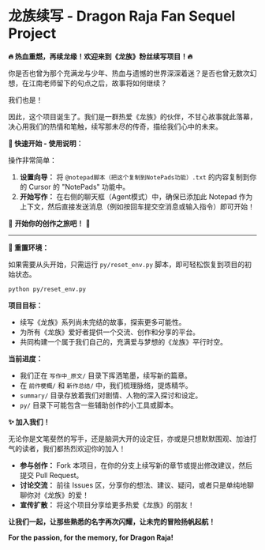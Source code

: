# 龙族续写 - Dragon Raja Fan Sequel Project

**🔥 热血重燃，再续龙缘！欢迎来到《龙族》粉丝续写项目！🔥**

你是否也曾为那个充满龙与少年、热血与遗憾的世界深深着迷？是否也曾无数次幻想，在江南老师留下的句点之后，故事将如何继续？

我们也是！

因此，这个项目诞生了。我们是一群热爱《龙族》的伙伴，不甘心故事就此落幕，决心用我们的热情和笔触，续写那未尽的传奇，描绘我们心中的未来。

**🚀 快速开始 - 使用说明：**

操作非常简单：

1.  **设置向导：** 将 `@notepad脚本（把这个复制到NotePads功能）.txt` 的内容复制到你的 Cursor 的 "NotePads" 功能中。
2.  **开始写作：** 在右侧的聊天框（Agent模式）中，确保已添加此 Notepad 作为上下文，然后直接发送消息（例如按回车提交空消息或输入指令）即可开始！

🎉 **开始你的创作之旅吧！** 🎉

---

**🔄 重置环境：**

如果需要从头开始，只需运行 `py/reset_env.py` 脚本，即可轻松恢复到项目的初始状态。

```bash
python py/reset_env.py
```

**项目目标：**

*   续写《龙族》系列尚未完结的故事，探索更多可能性。
*   为所有《龙族》爱好者提供一个交流、创作和分享的平台。
*   共同构建一个属于我们自己的，充满爱与梦想的《龙族》平行时空。

**当前进度：**

*   我们正在 `写作中_原文/` 目录下挥洒笔墨，续写新的篇章。
*   在 `前作梗概/` 和 `新作总结/` 中，我们梳理脉络，提炼精华。
*   `summary/` 目录存放着我们对剧情、人物的深入探讨和设定。
*   `py/` 目录下可能包含一些辅助创作的小工具或脚本。

**✨ 加入我们！**

无论你是文笔斐然的写手，还是脑洞大开的设定狂，亦或是只想默默围观、加油打气的读者，我们都热烈欢迎你的加入！

*   **参与创作：** Fork 本项目，在你的分支上续写新的章节或提出修改建议，然后提交 Pull Request。
*   **讨论交流：** 前往 Issues 区，分享你的想法、建议、疑问，或者只是单纯地聊聊你对《龙族》的爱！
*   **宣传扩散：** 将这个项目分享给更多热爱《龙族》的朋友！

**让我们一起，让那些熟悉的名字再次闪耀，让未完的冒险扬帆起航！**

**For the passion, for the memory, for Dragon Raja!**
